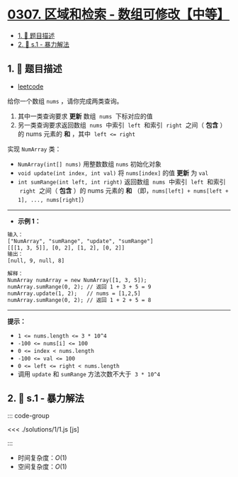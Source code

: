 # [0307. 区域和检索 - 数组可修改【中等】](https://github.com/tnotesjs/TNotes.leetcode/tree/main/notes/0307.%20%E5%8C%BA%E5%9F%9F%E5%92%8C%E6%A3%80%E7%B4%A2%20-%20%E6%95%B0%E7%BB%84%E5%8F%AF%E4%BF%AE%E6%94%B9%E3%80%90%E4%B8%AD%E7%AD%89%E3%80%91)

<!-- region:toc -->

- [1. 📝 题目描述](#1--题目描述)
- [2. 🎯 s.1 - 暴力解法](#2--s1---暴力解法)

<!-- endregion:toc -->

## 1. 📝 题目描述

- [leetcode](https://leetcode.cn/problems/range-sum-query-mutable/)

给你一个数组 `nums` ，请你完成两类查询。

1. 其中一类查询要求 **更新** 数组  `nums`  下标对应的值
2. 另一类查询要求返回数组  `nums`  中索引  `left`  和索引  `right`  之间（ **包含** ）的 nums 元素的 **和** ，其中  `left <= right`

实现 `NumArray` 类：

- `NumArray(int[] nums)` 用整数数组 `nums` 初始化对象
- `void update(int index, int val)` 将 `nums[index]` 的值 **更新** 为 `val`
- `int sumRange(int left, int right)` 返回数组  `nums`  中索引  `left`  和索引  `right`  之间（ **包含** ）的 nums 元素的 **和** （即，`nums[left] + nums[left + 1], ..., nums[right]`）

---

- **示例 1：**

```txt
输入：
["NumArray", "sumRange", "update", "sumRange"]
[[[1, 3, 5]], [0, 2], [1, 2], [0, 2]]
输出：
[null, 9, null, 8]

解释：
NumArray numArray = new NumArray([1, 3, 5]);
numArray.sumRange(0, 2); // 返回 1 + 3 + 5 = 9
numArray.update(1, 2);   // nums = [1,2,5]
numArray.sumRange(0, 2); // 返回 1 + 2 + 5 = 8
```

---

**提示：**

- `1 <= nums.length <= 3 * 10^4`
- `-100 <= nums[i] <= 100`
- `0 <= index < nums.length`
- `-100 <= val <= 100`
- `0 <= left <= right < nums.length`
- 调用 `update` 和 `sumRange` 方法次数不大于  `3 * 10^4`

## 2. 🎯 s.1 - 暴力解法

::: code-group

<<< ./solutions/1/1.js [js]

:::

- 时间复杂度：$O(1)$
- 空间复杂度：$O(1)$
